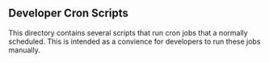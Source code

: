 ## Developer Cron Scripts
This directory contains several scripts that run cron jobs that a normally scheduled.
This is intended as a convience for developers to run these jobs manually.
